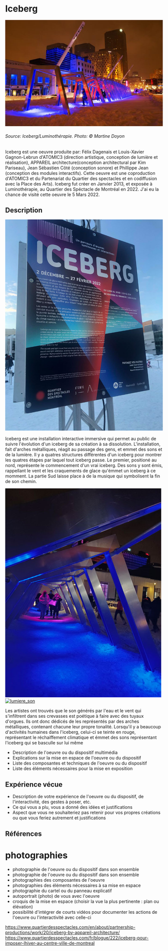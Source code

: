# Iceberg

![iceberg_martine](/luminotherapie_iceberg/medias/iceberg-martine-.jpg)

###### Source: Iceberg/Luminothérapie. Photo: © Martine Doyon

Iceberg est une oeuvre produite par: Félix Dagenais et Louis-Xavier Gagnon-Lebrun d'ATOMIC3 (direction artistique, conception de lumière et réalisation), APPAREIL architecture(conception architectural par Kim Pariseau), Jean Sébastien Côté (conception sonore) et Phillippe Jean (conception des modules interactifs). Cette oeuvre est une coproduction d'ATOMIC3 et du Partenariat du Quartier des spectacles et en codiffusion avec la Place des Arts). Iceberg fut créer en Janvier 2013, et exposée à Luminothérapie, au Quartier des Spéctacle de Montréal en 2022. J'ai eu la chance de visité cette oeuvre le 5 Mars 2022.

## Description

![pancarte](/luminotherapie_iceberg/medias/pancarte.jpg)


Iceberg est une installation interactive immersive qui permet au public de suivre l'évolution d'un iceberg de sa création à sa dissolution. L'installation, fait d'arches métalliques, réagit au passage des gens, et emmet des sons et de la lumière. Il y a quatres structures différentes d'un iceberg pour montrer les quatres étapes par laquel tout iceberg passe. Le premier, positioné au nord, représente le commencement d'un vrai iceberg. Des sons y sont émis, rappellant le vent et les craquements de glace qu'émmet un iceberg à ce momment. La partie Sud laisse place à de la musique qui symbolisent la fin de son chemin.

![interrieur](/luminotherapie_iceberg/medias/interrieur_iceberg.jpg)
[![lumiere_son](https://img.youtube.com/vi/jmyOe0qiU9c/0.jpg)](https://www.youtube.com/shorts/jmyOe0qiU9c)

Les artistes ont trouvés que le son générés par l'eau et le vent qui s'infiltrent dans ses crevasses est poétique à faire avec des tuyaux d'orgues. Ils ont donc dédicés de les représentés par des arches métalliques, contenant chacune leur propre tonalité. Lorsqu'il y a beaucoup d'activités humaines dans l'iceberg, celui-ci se teinte en rouge, représentant le réchaiffement climatique et émmet des sons représentant l'iceberg qui se basculle sur lui même
- Description de l'oeuvre ou du dispositif multimédia 
- Explications sur la mise en espace de l'oeuvre ou du dispositif 
- Liste des composantes et techniques de l'oeuvre ou du dispositif 
- Liste des éléments nécessaires pour la mise en exposition 



## Expérience vécue
- Description de votre expérience de l'oeuvre ou du dispositif, de l'interactivité, des gestes à poser, etc.
-  Ce qui vous a plu, vous a donné des idées et justifications
-  Aspect que vous ne souhaiteriez pas retenir pour vos propres créations ou que vous feriez autrement et justifications

## Références

# photographies
- photographie de l'oeuvre ou du dispositif dans son ensemble
- photographie de l'oeuvre ou du dispositif dans son ensemble
- photographies des composantes de l'oeuvre
- photographies des éléments nécessaires à sa mise en espace
- photographie du cartel ou du panneau explicatif
- autoportrait (photo) de vous avec l'oeuvre
- croquis de la mise en espace (choisir la vue la plus pertinente : plan ou élévation)
- possibilité d'intégrer de courts vidéos pour documenter les actions de l'oeuvre ou l'interactivité avec celle-ci




https://www.quartierdesspectacles.com/en/about/partnership-productions/work/20/iceberg-by-appareil-architecture/
https://www.quartierdesspectacles.com/fr/blogue/222/iceberg-pour-imposer-lhiver-au-centre-ville-de-montreal
